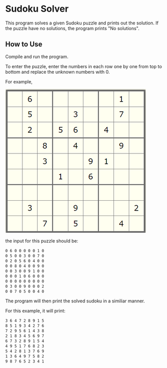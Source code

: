 # Sudoku Solver

This program solves a given Sudoku puzzle and prints out the solution.
If the puzzle have no solutions, the program prints "No solutions".

## How to Use

Compile and run the program.

To enter the puzzle, enter the numbers in each row one by one from top to bottom and replace the unknown numbers with 0.

For example,


![image description](image.png)


the input for this puzzle should be:

```
0 6 0 0 0 0 0 1 0
0 5 0 0 3 0 0 7 0
0 2 0 5 6 0 4 0 0
0 0 8 0 4 0 0 9 0
0 0 3 0 0 9 1 0 0
0 0 0 1 0 6 0 0 0
0 0 0 0 0 0 0 0 0
0 3 0 0 9 0 0 0 2
0 0 7 0 5 0 0 4 0
```

The program will then print the solved sudoku in a similiar manner.

For this example, it will print:

```
3 6 4 7 2 8 9 1 5 
8 5 1 9 3 4 2 7 6 
7 2 9 5 6 1 4 3 8 
2 1 8 3 4 5 6 9 7 
6 7 3 2 8 9 1 5 4 
4 9 5 1 7 6 8 2 3 
5 4 2 8 1 3 7 6 9 
1 3 6 4 9 7 5 8 2 
9 8 7 6 5 2 3 4 1
```
